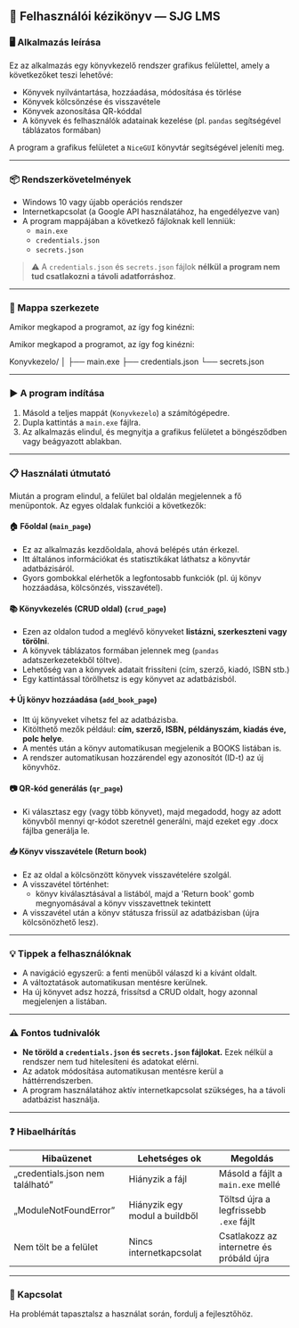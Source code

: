 ## 📘 Felhasználói kézikönyv — SJG LMS

### 🖥 Alkalmazás leírása
Ez az alkalmazás egy könyvkezelő rendszer grafikus felülettel, amely a következőket teszi lehetővé:

- Könyvek nyilvántartása, hozzáadása, módosítása és törlése  
- Könyvek kölcsönzése és visszavétele  
- Könyvek azonosítása QR-kóddal  
- A könyvek és felhasználók adatainak kezelése (pl. `pandas` segítségével táblázatos formában)

A program a grafikus felületet a `NiceGUI` könyvtár segítségével jeleníti meg.

---

### 📦 Rendszerkövetelmények

- Windows 10 vagy újabb operációs rendszer
- Internetkapcsolat (a Google API használatához, ha engedélyezve van)
- A program mappájában a következő fájloknak kell lenniük:
  - `main.exe`
  - `credentials.json`
  - `secrets.json`

> ⚠️ A `credentials.json` és `secrets.json` fájlok **nélkül a program nem tud csatlakozni a távoli adatforráshoz**.

---

### 📁 Mappa szerkezete

Amikor megkapod a programot, az így fog kinézni:

Amikor megkapod a programot, az így fog kinézni:

Konyvkezelo/
│
├── main.exe
├── credentials.json
└── secrets.json


---

### ▶️ A program indítása

1. Másold a teljes mappát (`Konyvkezelo`) a számítógépedre.
2. Dupla kattintás a `main.exe` fájlra.
3. Az alkalmazás elindul, és megnyitja a grafikus felületet a böngésződben vagy beágyazott ablakban.

---

### 📋 Használati útmutató

Miután a program elindul, a felület bal oldalán megjelennek a fő menüpontok. Az egyes oldalak funkciói a következők:

#### 🏠 Főoldal (`main_page`)
- Ez az alkalmazás kezdőoldala, ahová belépés után érkezel.
- Itt általános információkat és statisztikákat láthatsz a könyvtár adatbázisáról.
- Gyors gombokkal elérhetők a legfontosabb funkciók (pl. új könyv hozzáadása, kölcsönzés, visszavétel).

#### 📚 Könyvkezelés (CRUD oldal) (`crud_page`)
- Ezen az oldalon tudod a meglévő könyveket **listázni, szerkeszteni vagy törölni**.
- A könyvek táblázatos formában jelennek meg (`pandas` adatszerkezetekből töltve).
- Lehetőség van a könyvek adatait frissíteni (cím, szerző, kiadó, ISBN stb.)
- Egy kattintással törölhetsz is egy könyvet az adatbázisból.

#### ➕ Új könyv hozzáadása (`add_book_page`)
- Itt új könyveket vihetsz fel az adatbázisba.
- Kitölthető mezők például: **cím, szerző, ISBN, példányszám, kiadás éve, polc helye**.
- A mentés után a könyv automatikusan megjelenik a BOOKS listában is.
- A rendszer automatikusan hozzárendel egy azonosítót (ID-t) az új könyvhöz.

#### 📷 QR-kód generálás (`qr_page`)
- Ki választasz egy (vagy több könyvet), majd megadodd, hogy az adott könyvből mennyi qr-kódot szeretnél generálni, majd ezeket egy .docx fájlba generálja le.

#### 📥 Könyv visszavétele (Return book)
- Ez az oldal a kölcsönzött könyvek visszavételére szolgál.
- A visszavétel történhet:
  - könyv kiválasztásával a listából, majd a 'Return book' gomb megnyomásával a könyv visszavettnek tekintett
- A visszavétel után a könyv státusza frissül az adatbázisban (újra kölcsönözhető lesz).

---

### 💡 Tippek a felhasználóknak
- A navigáció egyszerű: a fenti menüből válaszd ki a kívánt oldalt.
- A változtatások automatikusan mentésre kerülnek.
- Ha új könyvet adsz hozzá, frissítsd a CRUD oldalt, hogy azonnal megjelenjen a listában.

---

### ⚠️ Fontos tudnivalók

- **Ne töröld a `credentials.json` és `secrets.json` fájlokat.** Ezek nélkül a rendszer nem tud hitelesíteni és adatokat elérni.
- Az adatok módosítása automatikusan mentésre kerül a háttérrendszerben.
- A program használatához aktív internetkapcsolat szükséges, ha a távoli adatbázist használja.

---

### ❓ Hibaelhárítás

| Hibaüzenet                          | Lehetséges ok                             | Megoldás                                |
|------------------------------------|-------------------------------------------|------------------------------------------|
| „credentials.json nem található”   | Hiányzik a fájl                           | Másold a fájlt a `main.exe` mellé         |
| „ModuleNotFoundError”               | Hiányzik egy modul a buildből             | Töltsd újra a legfrissebb `.exe` fájlt    |
| Nem tölt be a felület               | Nincs internetkapcsolat                   | Csatlakozz az internetre és próbáld újra |

---

### 📧 Kapcsolat

Ha problémát tapasztalsz a használat során, fordulj a fejlesztőhöz.

